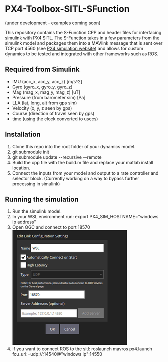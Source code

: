 # PX4-Toolbox-SITL-SFunction

(under development - examples coming soon)

This repository contains the S-Function CPP and header files for interfacing simulink with PX4 SITL. The S-Function takes in a few parameters from the simulink model and packages them into a MAVlink message that is sent over TCP port 4560 (see [PX4 simulation website](https://docs.px4.io/main/en/simulation/#default-px4-mavlink-udp-ports)) and allows for custom dynamics to be tested and integrated with other frameworks such as ROS.

## Required from Simulink

* IMU (acc_x, acc_y, acc_z) [m/s^2]
* Gyro (gyro_x, gyro_y, gyro_z)
* Mag (mag_x, mag_y, mag_z) [uT]
* Pressure (from barometer sim) [Pa]
* LLA (lat, long, alt from gps sim)
* Velocity (x, y, z seen by gps)
* Course (direction of travel seen by gps)
* time (using the clock converted to usecs)

## Installation

1. Clone this repo into the root folder of your dynamics model.
2. git submodule init
3. git submodule update --recursive --remote
4. Build the cpp file with the build.m file and replace your matlab install location.
5. Connect the inputs from your model and output to a rate controller and selector block. (Currently working on a way to bypass further processing in simulink)


## Running the simulation

1. Run the simulink model.
2. In your WSL environment run: export PX4_SIM_HOSTNAME="windows ip address"
3. Open QGC and connect to port 18570  
![alt text](QGCsetup.png)  
5. If you want to connect ROS to the sitl: roslaunch mavros px4.launch fcu_url:=udp://:14540@"windows ip":14550
